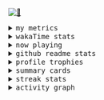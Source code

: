 [![🐙](https://hits.seeyoufarm.com/api/count/incr/badge.svg?url=https%3A%2F%2Fgithub.com%2Fktnkk%2Fhit-counter&count_bg=%23070707&title_bg=%23070707&icon=&icon_color=%23E7E7E7&title=visitors&edge_flat=true)](https://hits.seeyoufarm.com)

<details>
  <summary> <samp>my metrics</samp></summary>
  
  <br>
  
 ![🐳](https://github.com/kkhys/kkhys/blob/main/github-metrics.svg)
  
  ***
</details>

<details>
  <summary> <samp>wakaTime stats</samp></summary>
  
  <br>
  
<!--START_SECTION:waka-->
**🐱 My GitHub Data** 

> 📦 5.1 MB Used in GitHub's Storage 
 > 
> 🏆 2,147 Contributions in the Year 2024
 > 
> 💼 Opted to Hire
 > 
> 📜 9 Public Repositories 
 > 
> 🔑 23 Private Repositories 
 > 
**I'm an Early 🐤** 

```text
🌞 Morning                6329 commits        ████████░░░░░░░░░░░░░░░░░   30.22 % 
🌆 Daytime                5026 commits        ██████░░░░░░░░░░░░░░░░░░░   24.00 % 
🌃 Evening                7848 commits        █████████░░░░░░░░░░░░░░░░   37.47 % 
🌙 Night                  1742 commits        ██░░░░░░░░░░░░░░░░░░░░░░░   08.32 % 
```
📅 **I'm Most Productive on Sunday** 

```text
Monday                   2968 commits        ████░░░░░░░░░░░░░░░░░░░░░   14.17 % 
Tuesday                  3146 commits        ████░░░░░░░░░░░░░░░░░░░░░   15.02 % 
Wednesday                2933 commits        ████░░░░░░░░░░░░░░░░░░░░░   14.00 % 
Thursday                 2804 commits        ███░░░░░░░░░░░░░░░░░░░░░░   13.39 % 
Friday                   3003 commits        ████░░░░░░░░░░░░░░░░░░░░░   14.34 % 
Saturday                 2797 commits        ███░░░░░░░░░░░░░░░░░░░░░░   13.35 % 
Sunday                   3294 commits        ████░░░░░░░░░░░░░░░░░░░░░   15.73 % 
```


📊 **This Week I Spent My Time On** 

```text
🕑︎ Time Zone: Asia/Tokyo

💬 Programming Languages: 
Other                    47 hrs 4 mins       ████████████████░░░░░░░░░   65.83 % 
Java                     7 hrs 24 mins       ███░░░░░░░░░░░░░░░░░░░░░░   10.37 % 
TypeScript               5 hrs 39 mins       ██░░░░░░░░░░░░░░░░░░░░░░░   07.92 % 
HTML                     3 hrs 28 mins       █░░░░░░░░░░░░░░░░░░░░░░░░   04.86 % 
MDX                      2 hrs 13 mins       █░░░░░░░░░░░░░░░░░░░░░░░░   03.10 % 

🔥 Editors: 
Chrome                   47 hrs 15 mins      █████████████████░░░░░░░░   66.07 % 
IntelliJ IDEA            13 hrs 2 mins       █████░░░░░░░░░░░░░░░░░░░░   18.24 % 
WebStorm                 8 hrs 41 mins       ███░░░░░░░░░░░░░░░░░░░░░░   12.15 % 
Intellijidea             1 hr 23 mins        ░░░░░░░░░░░░░░░░░░░░░░░░░   01.94 % 
DataGrip                 1 hr 8 mins         ░░░░░░░░░░░░░░░░░░░░░░░░░   01.59 % 

💻 Operating System: 
Mac                      71 hrs 30 mins      █████████████████████████   100.00 % 
```


 Last Updated on 2024/07/25 18:42:07 UTC
<!--END_SECTION:waka-->
  
  ***
</details>


<details>
  <summary> <samp>now playing</samp></summary>
  
  <br>
 
 [![🐟](https://spotify-github-profile.vercel.app/api/view?uid=31ryofms4dnv7mrohhepo4c4zgqu&cover_image=true&theme=default&show_offline=false&background_color=121212&bar_color=53b14f&bar_color_cover=false)](https://open.spotify.com/user/31ryofms4dnv7mrohhepo4c4zgqu)
  
  ***
</details>

<details>
  <summary> <samp>github readme stats</samp></summary>
  
  <br>
  
 <p align="left"> 
  <img alt="🐠" src="https://github-readme-stats.vercel.app/api?username=kkhys&count_private=true&show_icons=true&theme=dark&include_all_commits=true" />
  <img alt="🐟" src="https://github-readme-stats.vercel.app/api/top-langs/?username=kkhys&layout=compact&theme=dark&langs_count=10&hide=HTML,CSS,SCSS" />
</p>
  
  ***
</details>

<details>
  <summary> <samp>profile trophies</samp></summary>
  
  <br>
  
  [![🐬](https://github-profile-trophy.vercel.app/?username=kkhys&rank=SECRET,SSS,SS,S,AAA,AA,A&theme=darkhub&row=1&margin-w=10&no-bg=true)](https://github.com/ryo-ma/github-profile-trophy)
  
  ***
</details>

<details>
  <summary> <samp>summary cards</samp></summary>
  
  <br>
  
  ![🐋](https://github-profile-summary-cards.vercel.app/api/cards/profile-details?username=kkhys&theme=github_dark)
  ![🦑](https://github-profile-summary-cards.vercel.app/api/cards/repos-per-language?username=kkhys&theme=github_dark)
  ![🦭](https://github-profile-summary-cards.vercel.app/api/cards/most-commit-language?username=kkhys&theme=github_dark)
  ![🦀](https://github-profile-summary-cards.vercel.app/api/cards/stats?username=kkhys&theme=github_dark)
  ![🦈](https://github-profile-summary-cards.vercel.app/api/cards/productive-time?username=kkhys&theme=github_dark)
  
  ***
</details>

<details>
  <summary> <samp>streak stats</samp></summary>
  
  <br>
  
  [![🐠](http://github-readme-streak-stats.herokuapp.com?user=kkhys&theme=dark)](https://git.io/streak-stats)
  
  ***
</details>

<details>
  <summary> <samp>activity graph</samp></summary>
  
  <br>
  
  [![🐡](https://github-readme-activity-graph.vercel.app/graph?username=kkhys&theme=xcode)](https://github.com/ashutosh00710/github-readme-activity-graph)
  
  ***
</details>
